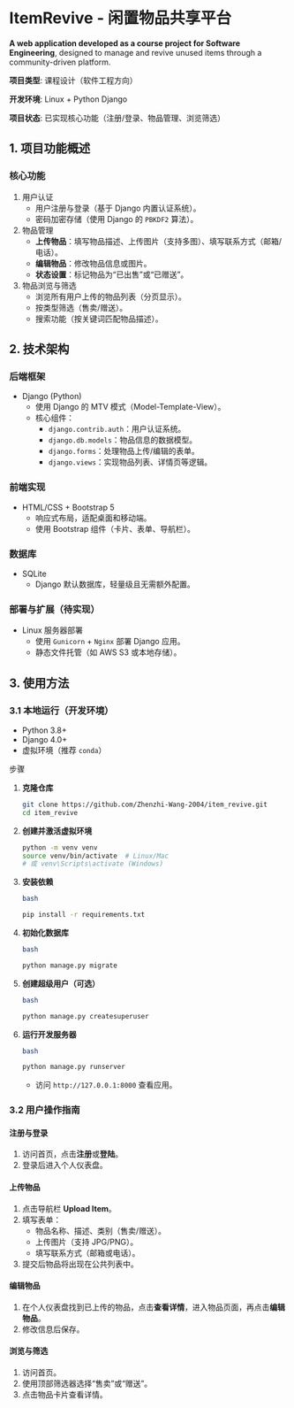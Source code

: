 



# ItemRevive - 闲置物品共享平台

**A web application developed as a course project for Software Engineering**, designed to manage and revive unused items through a community-driven platform.

**项目类型**: 课程设计（软件工程方向）

**开发环境**: Linux + Python Django

**项目状态**: 已实现核心功能（注册/登录、物品管理、浏览筛选）



## 1. 项目功能概述

### **核心功能**

1. 用户认证
   - 用户注册与登录（基于 Django 内置认证系统）。
   - 密码加密存储（使用 Django 的 `PBKDF2` 算法）。
2. 物品管理
   - **上传物品**：填写物品描述、上传图片（支持多图）、填写联系方式（邮箱/电话）。
   - **编辑物品**：修改物品信息或图片。
   - **状态设置**：标记物品为“已出售”或“已赠送”。
3. 物品浏览与筛选
   - 浏览所有用户上传的物品列表（分页显示）。
   - 按类型筛选（售卖/赠送）。
   - 搜索功能（按关键词匹配物品描述）。



## 2. 技术架构

### 后端框架

- Django (Python)
  - 使用 Django 的 MTV 模式（Model-Template-View）。
  - 核心组件：
    - `django.contrib.auth`：用户认证系统。
    - `django.db.models`：物品信息的数据模型。
    - `django.forms`：处理物品上传/编辑的表单。
    - `django.views`：实现物品列表、详情页等逻辑。

### 前端实现

- HTML/CSS + Bootstrap 5
  - 响应式布局，适配桌面和移动端。
  - 使用 Bootstrap 组件（卡片、表单、导航栏）。

### 数据库

- SQLite
  - Django 默认数据库，轻量级且无需额外配置。

### 部署与扩展（待实现）

- Linux 服务器部署
  - 使用 `Gunicorn` + `Nginx` 部署 Django 应用。
  - 静态文件托管（如 AWS S3 或本地存储）。



## **3. 使用方法**

### 3.1 本地运行（开发环境）

- Python 3.8+
- Django 4.0+
- 虚拟环境（推荐 `conda`）

步骤

1. **克隆仓库**

   ```bash
   git clone https://github.com/Zhenzhi-Wang-2004/item_revive.git
   cd item_revive
   ```

2. **创建并激活虚拟环境**

   ```bash
   python -m venv venv
   source venv/bin/activate  # Linux/Mac
   # 或 venv\Scripts\activate (Windows)
   ```

3. **安装依赖**

   ```bash
   bash
   
   pip install -r requirements.txt
   ```

4. **初始化数据库**

   ```bash
   bash
   
   python manage.py migrate
   ```

5. **创建超级用户（可选）**

   ```bash
   bash
   
   python manage.py createsuperuser
   ```

6. **运行开发服务器**

   ```bash
   bash
   
   python manage.py runserver
   ```

   - 访问 `http://127.0.0.1:8000` 查看应用。



### 3.2 用户操作指南

#### 注册与登录

1. 访问首页，点击**注册**或**登陆**。
2. 登录后进入个人仪表盘。

#### 上传物品

1. 点击导航栏 **Upload Item**。
2. 填写表单：
   - 物品名称、描述、类别（售卖/赠送）。
   - 上传图片（支持 JPG/PNG）。
   - 填写联系方式（邮箱或电话）。
3. 提交后物品将出现在公共列表中。

#### 编辑物品

1. 在个人仪表盘找到已上传的物品，点击**查看详情**，进入物品页面，再点击**编辑物品**。
2. 修改信息后保存。

#### 浏览与筛选

1. 访问首页。
2. 使用顶部筛选器选择“售卖”或“赠送”。
3. 点击物品卡片查看详情。
